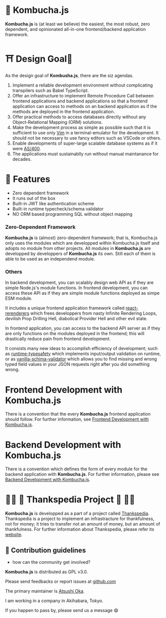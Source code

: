 🍵 Kombucha.js 
==================
**Kombucha.js** is (at least we believe) the easiest, the most robust, zero
dependent, and opinionated all-in-one frontend/backend application framework.

 ⛩️ Design Goal🗼 
==================
As the design goal of **Kombusha.js**, there are the siz agendas.

1. Implement a reliable development environment without complicating
   transpilers such as Babel TypeScript.
2. Offer an infrastructure to implement Remote Procedure Call between frontend applications and backend applications so that a frontend application can access to methods on an backend application as if    the methods are deployed in the frontend application.
3. Offer practical methods to access databases directly without any
   Object-Relational Mapping (ORM) solutions.
4. Make the development process as simple as possible such that it is
   sufficient to use only [Vim][] in a terminal-emulator for the development. It
   should not be necessary to use fancy editors such as VSCode or others.
5. Enable developments of super-large scalable database systems as if it were
   [AS/400](https://en.wikipedia.org/wiki/IBM_AS/400).
6. The applications must sustainablly run without manual maintanance for
   decades.

[Vim]: https://www.vim.org/

  🐶 Features
================
- Zero dependent framework
- It runs out of the box
- Built-in JWT like authentication scheme
- Built-in runtime typecheck/schema validator
- NO ORM based programming SQL without object mapping


### Zero-Dependent Framework
**Kombucha.js** is (almost) zero-dependent framework; that is, Kombucha.js only uses
the modules which are developped within Kombucha.js itself and adopts no module from other projects.
All modules in **Kombucha.js** are developped
by developpers of **Kombucha.js** its own. Still each of them is able to be
used as an independend module.

### Others
In backend development, you can scalably design web API as if they are simple
Node.js's module functions. In frontend development, you can access these API
as if they are simple module functions deployed as simpe ESM module.

It includes a unique frontend application framework called [react-rerenderers][]
which frees developpers from nasty Infinite Rendering Loops, devilish Prop
Drilling Hell, diabolical Provider Hell and other evil state.

In frontend application, you can access to the backend API server as if they
are only functions on the modules deployed in the frontend; this will
drastically reduce pain from frontend development.

It consists many new ideas to accomplish efficiency of development; such as
[runtime-typesafety][] which implements input/output validation on runtime, or as
[vanilla-schima-validator][] which allows you to find missing and wrong typed
field values in your JSON requests right after you did something wrong.

[react-rerenderers]: https://github.com/kombucha-js/react-rerenderers/
[vanilla-schima-validator]: https://github.com/kombucha-js/vanilla-schima-validator/
[runtime-typesafety]: https://github.com/kombucha-js/runtime-typesafety/


 Frontend Development with Kombucha.js
======================================
There is a convention that the every **Kombucha.js** frontend application should
follow. For further information, see [Frontend Development with Kombucha.js][frontend].


 Backend Development with Kombucha.js
======================================
There is a convention which defines the form of every module for the backend
application with **Kombucha.js**. For further information, please see [Backend Development with Kombucha.js][backend].


[frontend]: https://github.com/kombucha-js/.github/wiki/Frontend-Development
[backend]: https://github.com/kombucha-js/.github/wiki/Backend-Development



  🙏🏿 🥰 Thankspedia Project 🥰 🙏🏻
========================================
**Kombucha.js** is developped as a part of a project called [Thankspedia][].
Thankspedia is a project to implement an infrastracture for thankfulness, not
for money; it tries to transfer not an amount of money, but an amount of
thankfulness. For further information about Thankspedia, please refer its
[website][Thankspedia].

[Thankspedia]: https://github.com/thankspedia/


🌈 Contribution guidelines
---------------------------------------------------------------
- how can the community get involved?

**Kombucha.js** is distributed as GPL v3.0.

Please send feedbacks or report issues at [github.com](https://github.com/kombucha-js)

The primary maintainer is [Atsushi Oka][ats4u].

I am working in a company in Akihabara, Tokyo.

If you happen to pass by, please send us a message 😄

[ats4u]: https://github.com/ats4u

<!--
**Here are some ideas to get you started:**
👩‍💻 Useful resources
---------------------------------------------------------------
 - where can the community find your docs? Is there anything else the community should know?
🙋‍♀️ A short introduction - what is your organization all about?
🌈 Contribution guidelines - how can the community get involved?
👩‍💻 Useful resources - where can the community find your docs? Is there anything else the community should know?
🍿 Fun facts - what does your team eat for breakfast?
🧙 Remember, you can do mighty things with the power of [Markdown](https://docs.github.com/github/writing-on-github/getting-started-with-writing-and-formatting-on-github/basic-writing-and-formatting-syntax)
-->

